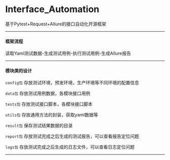 # Interface_Automation
基于Pytest+Request+Allure的接口自动化开源框架

----
#### 框架流程
读取Yaml测试数据-生成测试用例-执行测试用例-生成Allure报告

----
#### 模块类的设计
`config包` 存放测试环境，预发环境，生产环境等不同环境的配置信息

`data包` 存放测试用例数据，各模块接口用例

`tests包` 存放测试接口脚本，各模块接口脚本

`utils包` 存放通用方法的封装，获取yaml数据等

`result包` 保存测试结果数据的目录

`report包` 存放测试完成之后生成的测试报告，可以查看报告定位问题

`logs包` 存放测试完成之后生成的日志文件，可以查看日志定位问题

----
